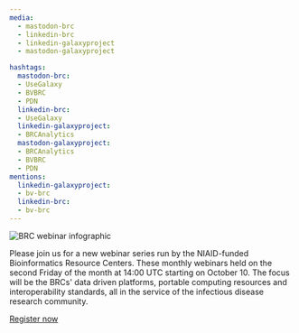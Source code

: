 ```yaml
---
media:
  - mastodon-brc
  - linkedin-brc
  - linkedin-galaxyproject
  - mastodon-galaxyproject

hashtags:
  mastodon-brc:
  - UseGalaxy
  - BVBRC
  - PDN
  linkedin-brc:
  - UseGalaxy
  linkedin-galaxyproject:
  - BRCAnalytics
  mastodon-galaxyproject:
  - BRCAnalytics
  - BVBRC
  - PDN
mentions:
  linkedin-galaxyproject:
  - bv-brc
  linkedin-brc:
  - bv-brc
---
```

![BRC webinar infographic](https://galaxyproject.org/images/brc_webinar_banner.png)

Please join us for a new webinar series run by the NIAID-funded Bioinformatics Resource Centers. These monthly webinars held on the second Friday of the month at 14:00 UTC starting on October 10. The focus will be the BRCs' data driven platforms, portable computing resources and interoperability standards, all in the service of the infectious disease research community.

[Register now](https://gxy.io/brc-webinar-reg)
